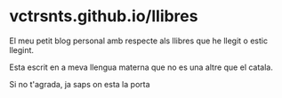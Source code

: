 # vctrsnts.github.io/llibres

El meu petit blog personal amb respecte als llibres que he llegit o estic llegint.

Esta escrit en a meva llengua materna que no es una altre que el catala.

Si no t'agrada, ja saps on esta la porta
